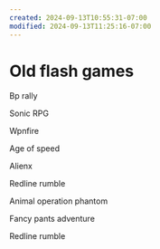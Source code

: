 ```yaml
---
created: 2024-09-13T10:55:31-07:00
modified: 2024-09-13T11:25:16-07:00
---
```


# Old flash games

Bp rally

Sonic RPG

Wpnfire

Age of speed

Alienx

Redline rumble

Animal operation phantom

Fancy pants adventure

Redline rumble
